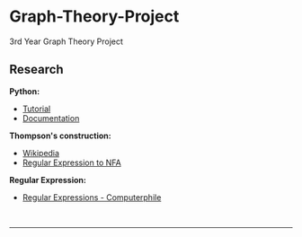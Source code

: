 # Graph-Theory-Project
3rd Year Graph Theory Project


## Research

<b>Python:</b>

* [Tutorial](https://www.youtube.com/watch?v=rfscVS0vtbw)
* [Documentation](https://docs.python.org/3.8/index.html)

<b>Thompson's construction:</b>

* [Wikipedia](https://en.wikipedia.org/wiki/Thompson's_construction)
* [Regular Expression to NFA](https://www.youtube.com/watch?v=RYNN-tb9WxI)


<b>Regular Expression:</b>
* [Regular Expressions - Computerphile](https://www.youtube.com/watch?v=528Jc3q86F8)

<br>

***

<br>
